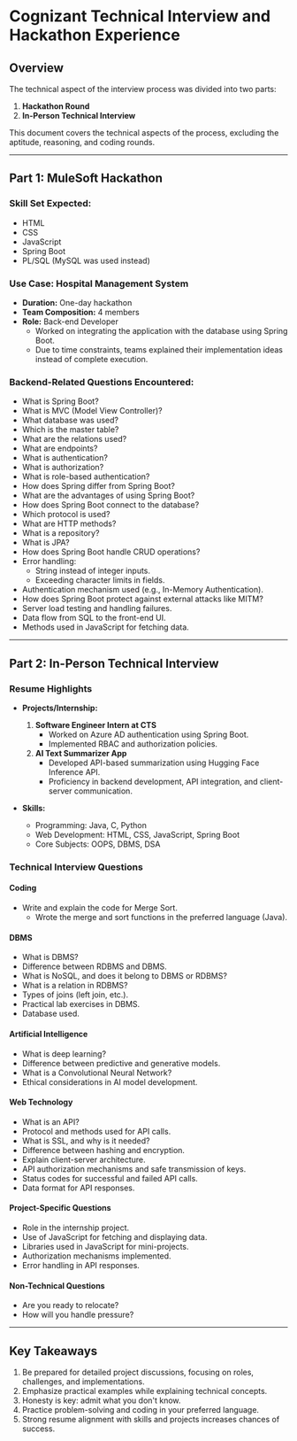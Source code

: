 # Cognizant Technical Interview and Hackathon Experience  

## Overview  
The technical aspect of the interview process was divided into two parts:  
1. **Hackathon Round**  
2. **In-Person Technical Interview**  

This document covers the technical aspects of the process, excluding the aptitude, reasoning, and coding rounds.  

---

## Part 1: MuleSoft Hackathon  

### Skill Set Expected:  
- HTML  
- CSS  
- JavaScript  
- Spring Boot  
- PL/SQL (MySQL was used instead)  

### Use Case: Hospital Management System  
- **Duration:** One-day hackathon  
- **Team Composition:** 4 members  
- **Role:** Back-end Developer  
  - Worked on integrating the application with the database using Spring Boot.  
  - Due to time constraints, teams explained their implementation ideas instead of complete execution.  

### Backend-Related Questions Encountered:  
- What is Spring Boot?  
- What is MVC (Model View Controller)?  
- What database was used?  
- Which is the master table?  
- What are the relations used?  
- What are endpoints?  
- What is authentication?  
- What is authorization?  
- What is role-based authentication?  
- How does Spring differ from Spring Boot?  
- What are the advantages of using Spring Boot?  
- How does Spring Boot connect to the database?  
- Which protocol is used?  
- What are HTTP methods?  
- What is a repository?  
- What is JPA?  
- How does Spring Boot handle CRUD operations?  
- Error handling:  
  - String instead of integer inputs.  
  - Exceeding character limits in fields.  
- Authentication mechanism used (e.g., In-Memory Authentication).  
- How does Spring Boot protect against external attacks like MITM?  
- Server load testing and handling failures.  
- Data flow from SQL to the front-end UI.  
- Methods used in JavaScript for fetching data.  

---

## Part 2: In-Person Technical Interview  

### Resume Highlights  
- **Projects/Internship:**  
  1. **Software Engineer Intern at CTS**  
     - Worked on Azure AD authentication using Spring Boot.  
     - Implemented RBAC and authorization policies.  
  2. **AI Text Summarizer App**  
     - Developed API-based summarization using Hugging Face Inference API.  
     - Proficiency in backend development, API integration, and client-server communication.  

- **Skills:**  
  - Programming: Java, C, Python  
  - Web Development: HTML, CSS, JavaScript, Spring Boot  
  - Core Subjects: OOPS, DBMS, DSA  

### Technical Interview Questions  

#### **Coding**  
- Write and explain the code for Merge Sort.  
  - Wrote the merge and sort functions in the preferred language (Java).  

#### **DBMS**  
- What is DBMS?  
- Difference between RDBMS and DBMS.  
- What is NoSQL, and does it belong to DBMS or RDBMS?  
- What is a relation in RDBMS?  
- Types of joins (left join, etc.).  
- Practical lab exercises in DBMS.  
- Database used.  

#### **Artificial Intelligence**  
- What is deep learning?  
- Difference between predictive and generative models.  
- What is a Convolutional Neural Network?  
- Ethical considerations in AI model development.  

#### **Web Technology**  
- What is an API?  
- Protocol and methods used for API calls.  
- What is SSL, and why is it needed?  
- Difference between hashing and encryption.  
- Explain client-server architecture.  
- API authorization mechanisms and safe transmission of keys.  
- Status codes for successful and failed API calls.  
- Data format for API responses.  

#### **Project-Specific Questions**  
- Role in the internship project.  
- Use of JavaScript for fetching and displaying data.  
- Libraries used in JavaScript for mini-projects.  
- Authorization mechanisms implemented.  
- Error handling in API responses.  

#### **Non-Technical Questions**  
- Are you ready to relocate?  
- How will you handle pressure?  

---

## Key Takeaways  
1. Be prepared for detailed project discussions, focusing on roles, challenges, and implementations.  
2. Emphasize practical examples while explaining technical concepts.  
3. Honesty is key: admit what you don't know.  
4. Practice problem-solving and coding in your preferred language.  
5. Strong resume alignment with skills and projects increases chances of success.  
